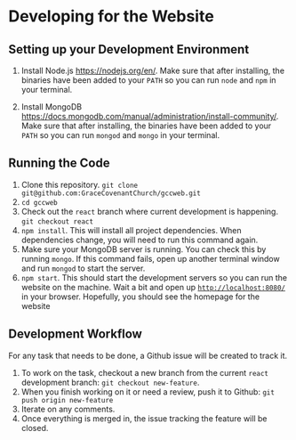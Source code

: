 # Developing for the Website

## Setting up your Development Environment

1. Install Node.js https://nodejs.org/en/. Make sure that after installing, the binaries have been added to your `PATH` so you can run `node` and `npm` in your terminal.

2. Install MongoDB https://docs.mongodb.com/manual/administration/install-community/. Make sure that after installing, the binaries have been added to your `PATH` so you can run `mongod` and `mongo` in your terminal.

## Running the Code

1. Clone this repository. `git clone git@github.com:GraceCovenantChurch/gccweb.git`
2. `cd gccweb`
3. Check out the `react` branch where current development is happening. `git checkout react`
4. `npm install`. This will install all project dependencies. When dependencies change, you will need to run this command again.
5. Make sure your MongoDB server is running. You can check this by running `mongo`. If this command fails, open up another terminal window and run `mongod` to start the server.
6. `npm start`. This should start the development servers so you can run the website on the machine. Wait a bit and open up [`http://localhost:8080/`](http://localhost:8080/) in your browser. Hopefully, you should see the homepage for the website

## Development Workflow

For any task that needs to be done, a Github issue will be created to track it.
1. To work on the task, checkout a new branch from the current `react` development branch: `git checkout new-feature`.
2. When you finish working on it or need a review, push it to Github: `git push origin new-feature`
3. Iterate on any comments.
4. Once everything is merged in, the issue tracking the feature will be closed.
